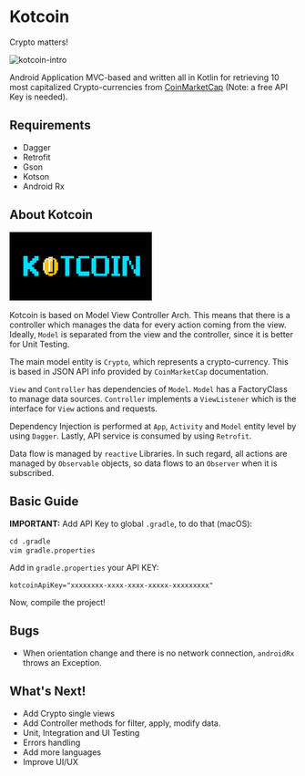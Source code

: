 # Kotcoin

Crypto matters!

<img src="https://media.giphy.com/media/TzM708yJfPFcY/giphy.gif" alt="kotcoin-intro">


Android Application MVC-based and written all in Kotlin for retrieving 10 most capitalized 
Crypto-currencies from [CoinMarketCap](https://coinmarketcap.com/api) (Note: a free API Key is needed).

## Requirements

- Dagger
- Retrofit
- Gson
- Kotson
- Android Rx


## About Kotcoin

<img src="./app/src/main/res/drawable/backkotcoin.png" alt="kotcoin-background" width="250">

Kotcoin is based on Model View Controller Arch. This means that there is a controller which manages the 
data for every action coming from the view. Ideally, `Model` is separated from the view and 
the controller, since it is better for Unit Testing. 


The main model entity is `Crypto`, which represents a crypto-currency. This is based in JSON API info
provided by `CoinMarketCap` documentation.


`View` and `Controller` has dependencies of `Model`. `Model` has a FactoryClass to manage data sources.
`Controller` implements a `ViewListener` which is the interface for `View` actions and requests.


Dependency Injection is performed at `App`, `Activity` and `Model` entity level by using `Dagger`. 
Lastly, API service is consumed by using `Retrofit`.

Data flow is managed by `reactive` Libraries. In such regard, all actions are managed by `Observable` 
objects, so data flows to an `Observer` when it is subscribed.


## Basic Guide

**IMPORTANT:** Add API Key to global `.gradle`, to do that (macOS):

    cd .gradle
    vim gradle.properties

Add in `gradle.properties` your API KEY:

    kotcoinApiKey="xxxxxxxx-xxxx-xxxx-xxxxx-xxxxxxxxx"

Now, compile the project!


## Bugs

- When orientation change and there is no network connection, `androidRx` throws an Exception.

## What's Next!

- Add Crypto single views
- Add Controller methods for filter, apply, modify data.
- Unit, Integration and UI Testing
- Errors handling
- Add more languages
- Improve UI/UX


